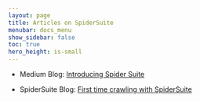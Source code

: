 ```yaml
---
layout: page
title: Articles on SpiderSuite
menubar: docs_menu
show_sidebar: false
toc: true
hero_height: is-small
---
```


* Medium Blog: [Introducing Spider Suite](https://3nock.medium.com/Introducing-SpiderSuite-An-Advance-Crawler-For-Cyber-Security-Professionals)

* SpiderSuite Blog: [First time crawling with SpiderSuite](https://spidersuite.github.io/tutorial/2023/04/22/beginner-guide/)